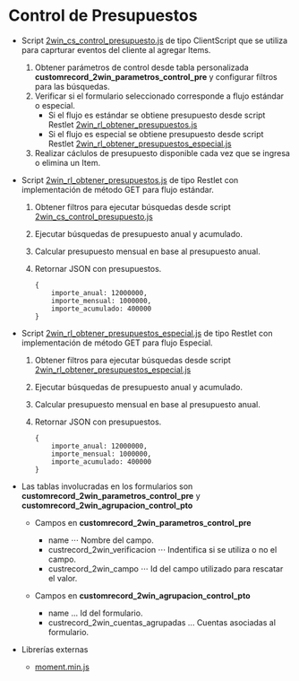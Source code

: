 # Control de Presupuestos

- Script [2win_cs_control_presupuesto.js](2win_cs_control_presupuesto.js) de tipo ClientScript que se utiliza para caprturar eventos del cliente al agregar Items.
    
    1. Obtener parámetros de control desde tabla personalizada **customrecord_2win_parametros_control_pre** y configurar filtros para las búsquedas.
    2. Verificar si el formulario seleccionado corresponde a flujo estándar o especial.
        - Si el flujo es estándar se obtiene presupuesto desde script Restlet [2win_rl_obtener_presupuestos.js](2win_rl_obtener_presupuestos.js)
        - Si el flujo es especial se obtiene presupuesto desde script Restlet [2win_rl_obtener_presupuestos_especial.js](2win_rl_obtener_presupuestos_especial.js)
    3. Realizar cáclulos de presupuesto disponible cada vez que se ingresa o elimina un Item.

- Script [2win_rl_obtener_presupuestos.js](2win_rl_obtener_presupuestos.js) de tipo Restlet con implementación de método GET para flujo estándar.

    1. Obtener filtros para ejecutar búsquedas desde script [2win_cs_control_presupuesto.js](2win_cs_control_presupuesto.js)
    2. Ejecutar búsquedas de presupuesto anual y acumulado.
    3. Calcular presupuesto mensual en base al presupuesto anual.
    4. Retornar JSON con presupuestos.

        ```
        {
            importe_anual: 12000000,
            importe_mensual: 1000000,
            importe_acumulado: 400000
        }
        ```

- Script [2win_rl_obtener_presupuestos_especial.js](2win_rl_obtener_presupuestos_especial.js) de tipo Restlet con implementación de método GET para flujo Especial.

    1. Obtener filtros para ejecutar búsquedas desde script [2win_rl_obtener_presupuestos_especial.js](2win_rl_obtener_presupuestos_especial.js)
    2. Ejecutar búsquedas de presupuesto anual y acumulado.
    3. Calcular presupuesto mensual en base al presupuesto anual.
    4. Retornar JSON con presupuestos.

        ```
        {
            importe_anual: 12000000,
            importe_mensual: 1000000,
            importe_acumulado: 400000
        }
        ```

- Las tablas involucradas en los formularios son **customrecord_2win_parametros_control_pre** y **customrecord_2win_agrupacion_control_pto**

    - Campos en **customrecord_2win_parametros_control_pre**
        - name
        ⋅⋅⋅ Nombre del campo.
        - custrecord_2win_verificacion 
        ⋅⋅⋅ Indentifica si se utiliza o no el campo.
        - custrecord_2win_campo
        ⋅⋅⋅ Id del campo utilizado para rescatar el valor.

    - Campos en **customrecord_2win_agrupacion_control_pto**
        - name
        ... Id del formulario.
        - custrecord_2win_cuentas_agrupadas
        ... Cuentas asociadas al formulario.

- Librerías externas

    - [moment.min.js](libs/moment.min.js)